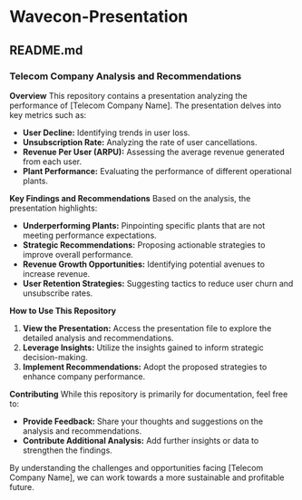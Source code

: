 # Wavecon-Presentation

## README.md

### Telecom Company Analysis and Recommendations

**Overview**
This repository contains a presentation analyzing the performance of [Telecom Company Name]. The presentation delves into key metrics such as:

* **User Decline:** Identifying trends in user loss.
* **Unsubscription Rate:** Analyzing the rate of user cancellations.
* **Revenue Per User (ARPU):** Assessing the average revenue generated from each user.
* **Plant Performance:** Evaluating the performance of different operational plants.

**Key Findings and Recommendations**
Based on the analysis, the presentation highlights:

* **Underperforming Plants:** Pinpointing specific plants that are not meeting performance expectations.
* **Strategic Recommendations:** Proposing actionable strategies to improve overall performance.
* **Revenue Growth Opportunities:** Identifying potential avenues to increase revenue.
* **User Retention Strategies:** Suggesting tactics to reduce user churn and unsubscribe rates.

**How to Use This Repository**
1. **View the Presentation:** Access the presentation file to explore the detailed analysis and recommendations.
2. **Leverage Insights:** Utilize the insights gained to inform strategic decision-making.
3. **Implement Recommendations:** Adopt the proposed strategies to enhance company performance.

**Contributing**
While this repository is primarily for documentation, feel free to:

* **Provide Feedback:** Share your thoughts and suggestions on the analysis and recommendations.
* **Contribute Additional Analysis:** Add further insights or data to strengthen the findings.

By understanding the challenges and opportunities facing [Telecom Company Name], we can work towards a more sustainable and profitable future.

